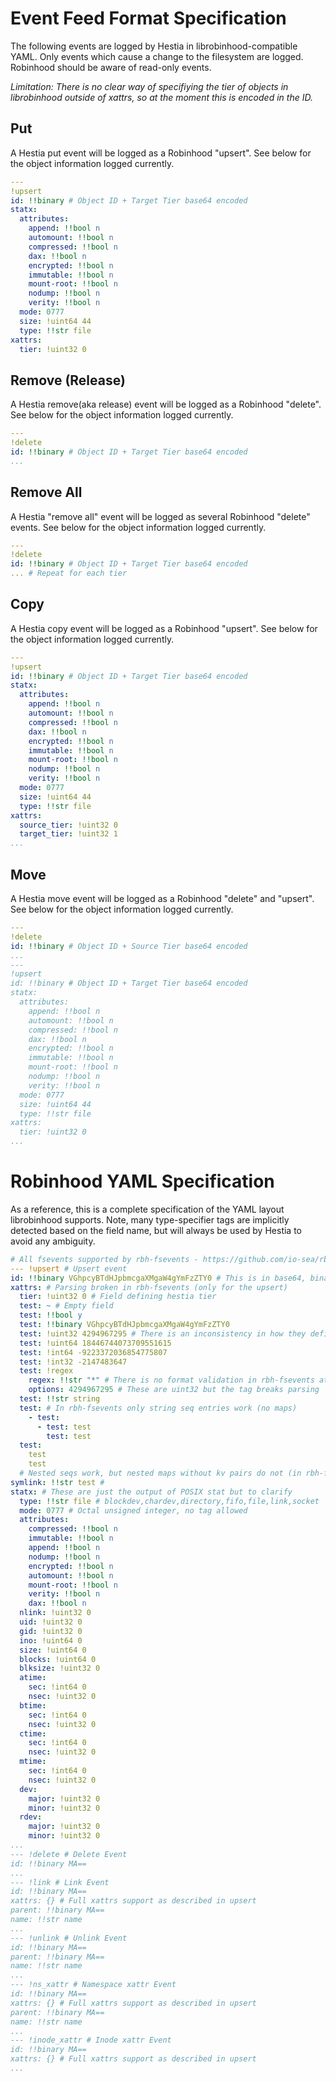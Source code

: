 # Event Feed Format Specification

The following events are logged by Hestia in librobinhood-compatible YAML.
Only events which cause a change to the filesystem are logged. Robinhood
should be aware of read-only events.

*Limitation: There is no clear way of specifiying the tier of objects in librobinhood outside of xattrs, so at the moment this is encoded in the ID.*

## Put

A Hestia put event will be logged as a Robinhood "upsert". See below for the object
information logged currently.

```yaml
---
!upsert
id: !!binary # Object ID + Target Tier base64 encoded
statx:
  attributes:
    append: !!bool n
    automount: !!bool n
    compressed: !!bool n
    dax: !!bool n
    encrypted: !!bool n
    immutable: !!bool n
    mount-root: !!bool n
    nodump: !!bool n
    verity: !!bool n
  mode: 0777
  size: !uint64 44
  type: !!str file
xattrs:
  tier: !uint32 0
```

## Remove (Release)

A Hestia remove(aka release) event will be logged as a Robinhood "delete". See below
for the object information logged currently.

```yaml
---
!delete
id: !!binary # Object ID + Target Tier base64 encoded
...
```

## Remove All

A Hestia "remove all" event will be logged as several Robinhood "delete" events. See
below for the object information logged currently.

```yaml
---
!delete
id: !!binary # Object ID + Target Tier base64 encoded
... # Repeat for each tier
```

## Copy

A Hestia copy event will be logged as a Robinhood "upsert". See below for the object
information logged currently.

```yaml
---
!upsert
id: !!binary # Object ID + Target Tier base64 encoded
statx:
  attributes:
    append: !!bool n
    automount: !!bool n
    compressed: !!bool n
    dax: !!bool n
    encrypted: !!bool n
    immutable: !!bool n
    mount-root: !!bool n
    nodump: !!bool n
    verity: !!bool n
  mode: 0777
  size: !uint64 44
  type: !!str file
xattrs:
  source_tier: !uint32 0
  target_tier: !uint32 1
...
```

## Move

A Hestia move event will be logged as a Robinhood "delete" and "upsert". See below for
the object information logged currently.

```yaml
---
!delete
id: !!binary # Object ID + Source Tier base64 encoded
...
---
!upsert
id: !!binary # Object ID + Target Tier base64 encoded
statx:
  attributes:
    append: !!bool n
    automount: !!bool n
    compressed: !!bool n
    dax: !!bool n
    encrypted: !!bool n
    immutable: !!bool n
    mount-root: !!bool n
    nodump: !!bool n
    verity: !!bool n
  mode: 0777
  size: !uint64 44
  type: !!str file
xattrs:
  tier: !uint32 0
...
```

# Robinhood YAML Specification

As a reference, this is a complete specification of the YAML layout librobinhood supports.
Note, many type-specifier tags are implicitly detected based on the field name, but will always be used
by Hestia to avoid any ambiguity.

```yaml
# All fsevents supported by rbh-fsevents - https://github.com/io-sea/rbh-fsevents/ (and by extension, librobinhood)
--- !upsert # Upsert event
id: !!binary VGhpcyBTdHJpbmcgaXMgaW4gYmFzZTY0 # This is in base64, binary tag implicit
xattrs: # Parsing broken in rbh-fsevents (only for the upsert)
  tier: !uint32 0 # Field defining hestia tier
  test: ~ # Empty field
  test: !!bool y
  test: !!binary VGhpcyBTdHJpbmcgaXMgaW4gYmFzZTY0
  test: !uint32 4294967295 # There is an inconsistency in how they define tags
  test: !uint64 18446744073709551615
  test: !int64 -9223372036854775807
  test: !int32 -2147483647
  test: !regex
    regex: !!str "*" # There is no format validation in rbh-fsevents at this time
    options: 4294967295 # These are uint32 but the tag breaks parsing
  test: !!str string
  test: # In rbh-fsevents only string seq entries work (no maps)
    - test:
      - test: test
        test: test
  test:
    test
    test
  # Nested seqs work, but nested maps without kv pairs do not (in rbh-fsevents repo no nested maps work)
symlink: !!str test #
statx: # These are just the output of POSIX stat but to clarify
  type: !!str file # blockdev,chardev,directory,fifo,file,link,socket
  mode: 0777 # Octal unsigned integer, no tag allowed
  attributes:
    compressed: !!bool n
    immutable: !!bool n
    append: !!bool n
    nodump: !!bool n
    encrypted: !!bool n
    automount: !!bool n
    mount-root: !!bool n
    verity: !!bool n
    dax: !!bool n
  nlink: !uint32 0
  uid: !uint32 0
  gid: !uint32 0
  ino: !uint64 0
  size: !uint64 0
  blocks: !uint64 0
  blksize: !uint32 0
  atime:
    sec: !int64 0
    nsec: !uint32 0
  btime:
    sec: !int64 0
    nsec: !uint32 0
  ctime:
    sec: !int64 0
    nsec: !uint32 0
  mtime:
    sec: !int64 0
    nsec: !uint32 0
  dev:
    major: !uint32 0
    minor: !uint32 0
  rdev:
    major: !uint32 0
    minor: !uint32 0
...
--- !delete # Delete Event
id: !!binary MA==
...
--- !link # Link Event
id: !!binary MA==
xattrs: {} # Full xattrs support as described in upsert
parent: !!binary MA==
name: !!str name
...
--- !unlink # Unlink Event
id: !!binary MA==
parent: !!binary MA==
name: !!str name
...
--- !ns_xattr # Namespace xattr Event
id: !!binary MA==
xattrs: {} # Full xattrs support as described in upsert
parent: !!binary MA==
name: !!str name
...
--- !inode_xattr # Inode xattr Event
id: !!binary MA==
xattrs: {} # Full xattrs support as described in upsert
...
```
